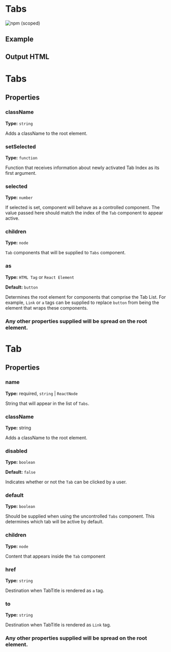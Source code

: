 # Tabs

![npm (scoped)](https://img.shields.io/npm/v/@leafygreen-ui/tabs.svg)

## Example

<!-- Will update once the component is finalized -->

## Output HTML

<!-- Will update once the component is finalized -->

# Tabs

## Properties

### className

**Type:** `string`

Adds a className to the root element.

### setSelected

**Type:** `function`

Function that receives information about newly activated Tab Index as its first argument.

### selected

**Type:** `number`

If selected is set, component will behave as a controlled component. The value passed here should match the index of the `Tab` component to appear active.

### children

**Type:** `node`

`Tab` components that will be supplied to `Tabs` component.

### as

**Type:** `HTML Tag` or `React Element`

**Default:** `button`

Determines the root element for components that comprise the Tab List. For example, `Link` or `a` tags can be supplied to replace `button` from being the element that wraps these components.

### Any other properties supplied will be spread on the root element.

# Tab

## Properties

### name

**Type:** required, `string` | `ReactNode`

String that will appear in the list of `Tabs`.

### className

**Type:** string

Adds a className to the root element.

### disabled

**Type:** `boolean`

**Default:** `false`

Indicates whether or not the `Tab` can be clicked by a user.

### default

**Type:** `boolean`

Should be supplied when using the uncontrolled `Tabs` component. This determines which tab will be active by default.

### children

**Type:** `node`

Content that appears inside the `Tab` component

### href

**Type:** `string`

Destination when TabTitle is rendered as `a` tag.

### to

**Type:** `string`

Destination when TabTitle is rendered as `Link` tag.

### Any other properties supplied will be spread on the root element.
